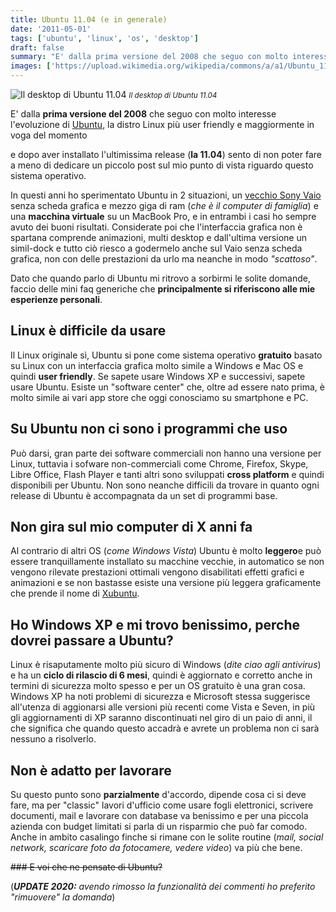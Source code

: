 ```yaml
---
title: Ubuntu 11.04 (e in generale)
date: '2011-05-01'
tags: ['ubuntu', 'linux', 'os', 'desktop']
draft: false
summary: "E' dalla prima versione del 2008 che seguo con molto interesse l'evoluzione di Ubuntu, la distro Linux più user friendly e maggiormente in voga del momento"
images: ['https://upload.wikimedia.org/wikipedia/commons/a/a1/Ubuntu_11.04_%28csb%29.png']
---
```


![Il desktop di Ubuntu 11.04](https://upload.wikimedia.org/wikipedia/commons/a/a1/Ubuntu_11.04_%28csb%29.png) <small>_Il desktop di Ubuntu 11.04_</small>

E' dalla **prima versione del 2008** che seguo con molto interesse l'evoluzione di [Ubuntu](https://www.ubuntu-it.org/), la distro Linux più user friendly e maggiormente in voga del momento

e dopo aver installato l'ultimissima release (**la 11.04**) sento di non poter fare a meno di dedicare un piccolo post sul mio punto di vista riguardo questo sistema operativo.

In questi anni ho sperimentato Ubuntu in 2 situazioni, un [vecchio Sony Vaio](https://web.archive.org/web/20060715185333/http://www.soundwallmusic.net/) senza scheda grafica e mezzo giga di ram (_che è il computer di famiglia_) e una **macchina virtuale** su un MacBook Pro, e in entrambi i casi ho sempre avuto dei buoni risultati. Considerate poi che l'interfaccia grafica non è spartana comprende animazioni, multi desktop e dall'ultima versione un simil-dock e tutto ciò riesco a godermelo anche sul Vaio senza scheda grafica, non con delle prestazioni da urlo ma neanche in modo _"scattoso"_.

Dato che quando parlo di Ubuntu mi ritrovo a sorbirmi le solite domande, faccio delle mini faq generiche che **principalmente si riferiscono alle mie esperienze personali**.

## Linux è difficile da usare

Il Linux originale sì, Ubuntu si pone come sistema operativo **gratuito** basato su Linux con un interfaccia grafica molto simile a Windows e Mac OS e quindi **user friendly**. Se sapete usare Windows XP e successivi, sapete usare Ubuntu. Esiste un "software center" che, oltre ad essere nato prima, è molto simile ai vari app store che oggi conosciamo su smartphone e PC.

## Su Ubuntu non ci sono i programmi che uso

Può darsi, gran parte dei software commerciali non hanno una versione per Linux, tuttavia i sofware non-commerciali come Chrome, Firefox, Skype, Libre Office, Flash Player e tanti altri sono sviluppati **cross platform** e quindi disponibili per Ubuntu. Non sono neanche difficili da trovare in quanto ogni release di Ubuntu è accompagnata da un set di programmi base.

## Non gira sul mio computer di X anni fa

Al contrario di altri OS (_come Windows Vista_) Ubuntu è molto **leggero**e può essere tranquillamente installato su macchine vecchie, in automatico se non vengono rilevate prestazioni ottimali vengono disabilitati effetti grafici e animazioni e se non bastasse esiste una versione più leggera graficamente che prende il nome di [Xubuntu](http://xubuntu.org/).

## Ho Windows XP e mi trovo benissimo, perche dovrei passare a Ubuntu?

Linux è risaputamente molto più sicuro di Windows (_dite ciao agli antivirus_) e ha un **ciclo di rilascio di 6 mesi**, quindi è aggiornato e corretto anche in termini di sicurezza molto spesso e per un OS gratuito è una gran cosa. Windows XP ha noti problemi di sicurezza e Microsoft stessa suggerisce all\'utenza di aggionarsi alle versioni più recenti come Vista e Seven, in più gli aggiornamenti di XP saranno discontinuati nel giro di un paio di anni, il che significa che quando questo accadrà e avrete un problema non ci sarà nessuno a risolverlo.

## Non è adatto per lavorare

Su questo punto sono **parzialmente** d'accordo, dipende cosa ci si deve fare, ma per "classic\" lavori d'ufficio come usare fogli elettronici, scrivere documenti, mail e lavorare con database va benissimo e per una piccola azienda con budget limitati si parla di un risparmio che può far comodo. Anche in ambito casalingo finche si rimane con le solite routine (_mail, social network, scaricare foto da fotocamere, vedere video_) va più che bene.

<del>### E voi che ne pensate di Ubuntu?</del>

(_**UPDATE 2020:** avendo rimosso la funzionalità dei commenti ho preferito "rimuovere" la domanda_)
